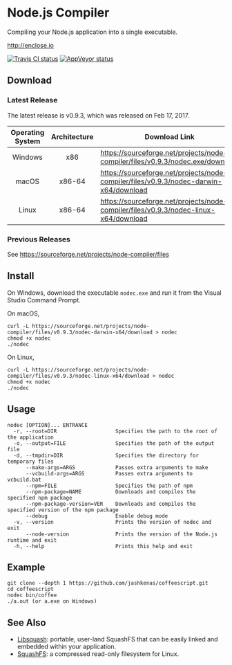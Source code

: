 # Node.js Compiler

Compiling your Node.js application into a single executable.

http://enclose.io

[![Travis CI status](https://travis-ci.org/pmq20/node-compiler.svg?branch=master)](https://travis-ci.org/pmq20/node-compiler)
[![AppVeyor status](https://ci.appveyor.com/api/projects/status/gap9xne0rayjtynp/branch/master?svg=true)](https://ci.appveyor.com/project/pmq20/node-compiler/branch/master)

## Download

### Latest Release

The latest release is v0.9.3, which was released on Feb 17, 2017.

|    Operating System   |  Architecture | Download Link                                                                          |
|:---------------------:|:-------------:|----------------------------------------------------------------------------------------|
|        Windows        |      x86      | https://sourceforge.net/projects/node-compiler/files/v0.9.3/nodec.exe/download         |
|         macOS         |     x86-64    | https://sourceforge.net/projects/node-compiler/files/v0.9.3/nodec-darwin-x64/download  |
|         Linux         |     x86-64    | https://sourceforge.net/projects/node-compiler/files/v0.9.3/nodec-linux-x64/download   |

### Previous Releases

See https://sourceforge.net/projects/node-compiler/files

## Install

On Windows, download the executable `nodec.exe` and run it from the Visual Studio Command Prompt.

On macOS,

    curl -L https://sourceforge.net/projects/node-compiler/files/v0.9.3/nodec-darwin-x64/download > nodec
    chmod +x nodec
    ./nodec

On Linux,

    curl -L https://sourceforge.net/projects/node-compiler/files/v0.9.3/nodec-linux-x64/download > nodec
    chmod +x nodec
    ./nodec

## Usage

    nodec [OPTION]... ENTRANCE
      -r, --root=DIR                   Specifies the path to the root of the application
      -o, --output=FILE                Specifies the path of the output file
      -d, --tmpdir=DIR                 Specifies the directory for temporary files
          --make-args=ARGS             Passes extra arguments to make
          --vcbuild-args=ARGS          Passes extra arguments to vcbuild.bat
          --npm=FILE                   Specifies the path of npm
          --npm-package=NAME           Downloads and compiles the specified npm package
          --npm-package-version=VER    Downloads and compiles the specified version of the npm package
          --debug                      Enable debug mode
      -v, --version                    Prints the version of nodec and exit
          --node-version               Prints the version of the Node.js runtime and exit
      -h, --help                       Prints this help and exit

## Example

    git clone --depth 1 https://github.com/jashkenas/coffeescript.git
    cd coffeescript
    nodec bin/coffee
    ./a.out (or a.exe on Windows)

## See Also

- [Libsquash](https://github.com/pmq20/libsquash): portable, user-land SquashFS that can be easily linked and embedded within your application.
- [SquashFS](http://squashfs.sourceforge.net/): a compressed read-only filesystem for Linux.
